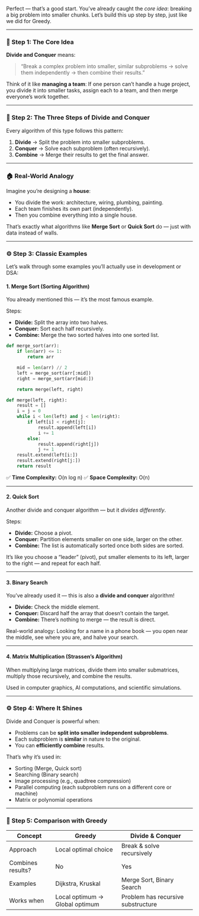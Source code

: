 Perfect — that’s a good start. You’ve already caught the *core idea*: breaking a big problem into smaller chunks. Let’s build this up step by step, just like we did for Greedy.

---

### 🧠 Step 1: The Core Idea

**Divide and Conquer** means:

> “Break a complex problem into smaller, similar subproblems → solve them independently → then combine their results.”

Think of it like **managing a team**:
If one person can’t handle a huge project, you divide it into smaller tasks, assign each to a team, and then merge everyone’s work together.

---

### 🧩 Step 2: The Three Steps of Divide and Conquer

Every algorithm of this type follows this pattern:

1. **Divide** → Split the problem into smaller subproblems.
2. **Conquer** → Solve each subproblem (often recursively).
3. **Combine** → Merge their results to get the final answer.

---

### 🏠 Real-World Analogy

Imagine you’re designing a **house**:

* You divide the work: architecture, wiring, plumbing, painting.
* Each team finishes its own part (independently).
* Then you combine everything into a single house.

That’s exactly what algorithms like **Merge Sort** or **Quick Sort** do — just with data instead of walls.

---

### ⚙️ Step 3: Classic Examples

Let’s walk through some examples you’ll actually use in development or DSA:

#### 1. **Merge Sort (Sorting Algorithm)**

You already mentioned this — it’s the most famous example.

Steps:

* **Divide:** Split the array into two halves.
* **Conquer:** Sort each half recursively.
* **Combine:** Merge the two sorted halves into one sorted list.

```python
def merge_sort(arr):
    if len(arr) <= 1:
        return arr

    mid = len(arr) // 2
    left = merge_sort(arr[:mid])
    right = merge_sort(arr[mid:])

    return merge(left, right)

def merge(left, right):
    result = []
    i = j = 0
    while i < len(left) and j < len(right):
        if left[i] < right[j]:
            result.append(left[i])
            i += 1
        else:
            result.append(right[j])
            j += 1
    result.extend(left[i:])
    result.extend(right[j:])
    return result
```

✅ **Time Complexity:** O(n log n)
✅ **Space Complexity:** O(n)

---

#### 2. **Quick Sort**

Another divide and conquer algorithm — but it *divides differently*.

Steps:

* **Divide:** Choose a pivot.
* **Conquer:** Partition elements smaller on one side, larger on the other.
* **Combine:** The list is automatically sorted once both sides are sorted.

It’s like you choose a “leader” (pivot), put smaller elements to its left, larger to the right — and repeat for each half.

---

#### 3. **Binary Search**

You’ve already used it — this is also a **divide and conquer** algorithm!

* **Divide:** Check the middle element.
* **Conquer:** Discard half the array that doesn’t contain the target.
* **Combine:** There’s nothing to merge — the result is direct.

Real-world analogy: Looking for a name in a phone book — you open near the middle, see where you are, and halve your search.

---

#### 4. **Matrix Multiplication (Strassen’s Algorithm)**

When multiplying large matrices, divide them into smaller submatrices, multiply those recursively, and combine the results.

Used in computer graphics, AI computations, and scientific simulations.

---

### ⚙️ Step 4: Where It Shines

Divide and Conquer is powerful when:

* Problems can be **split into smaller independent subproblems**.
* Each subproblem is **similar** in nature to the original.
* You can **efficiently combine** results.

That’s why it’s used in:

* Sorting (Merge, Quick sort)
* Searching (Binary search)
* Image processing (e.g., quadtree compression)
* Parallel computing (each subproblem runs on a different core or machine)
* Matrix or polynomial operations

---

### 🚧 Step 5: Comparison with Greedy

| Concept           | Greedy                         | Divide & Conquer                   |
| ----------------- | ------------------------------ | ---------------------------------- |
| Approach          | Local optimal choice           | Break & solve recursively          |
| Combines results? | No                             | Yes                                |
| Examples          | Dijkstra, Kruskal              | Merge Sort, Binary Search          |
| Works when        | Local optimum → Global optimum | Problem has recursive substructure |

